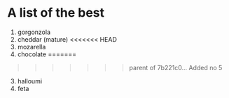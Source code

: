 A list of the best
============

1. gorgonzola
2. cheddar (mature)
<<<<<<< HEAD
3. mozarella
5. chocolate
=======
>>>>>>> parent of 7b221c0... Added no 5
3. halloumi
4. feta
